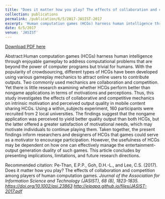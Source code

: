 ```yaml
---
title: "Does it matter how you play? The effects of collaboration and competition among players of human computation games."
collection: publications
permalink: /publication/6/5/2017-JASIST-2017
excerpt: 'Human computation games (HCGs) harness human intelligence through enjoyable gameplay to address computational problems that are beyond the power of computer programs but trivial for humans. With the popularity of crowdsourcing, different types of HCGs have been developed using various gameplay mechanics to attract online users to contribute outputs. Two commonly used mechanics are collaboration and competition. Yet there is little research examining whether HCGs perform better than nongame applications in terms of motivations and perceptions. Thus, this study investigates the effects of collaborative and competitive mechanics on intrinsic motivation and perceived output quality in mobile content sharing HCGs. Using a within_subjects experiment, 160 participants were recruited from 2 local universities. The findings suggest that the nongame application was perceived to yield better quality output than both HCGs, but the latter offered a greater satisfaction of motivational needs, which may motivate individuals to continue playing them. Taken together, the present findings inform researchers and designers of HCGs that games could serve as a motivator to encourage participation. However, the usefulness of HCGs may be dependent on how one can effectively manage the entertainment-output generation duality of such games. This article concludes by presenting implications, limitations, and future research directions.'
date: 6/5/2017
venue: 'JASIST'
---
```

[Download PDF here](http://eipapa.github.io/files/JASIST-2017.pdf)

Abstract:Human computation games (HCGs) harness human intelligence through enjoyable gameplay to address computational problems that are beyond the power of computer programs but trivial for humans. With the popularity of crowdsourcing, different types of HCGs have been developed using various gameplay mechanics to attract online users to contribute outputs. Two commonly used mechanics are collaboration and competition. Yet there is little research examining whether HCGs perform better than nongame applications in terms of motivations and perceptions. Thus, this study investigates the effects of collaborative and competitive mechanics on intrinsic motivation and perceived output quality in mobile content sharing HCGs. Using a within_subjects experiment, 160 participants were recruited from 2 local universities. The findings suggest that the nongame application was perceived to yield better quality output than both HCGs, but the latter offered a greater satisfaction of motivational needs, which may motivate individuals to continue playing them. Taken together, the present findings inform researchers and designers of HCGs that games could serve as a motivator to encourage participation. However, the usefulness of HCGs may be dependent on how one can effectively manage the entertainment-output generation duality of such games. This article concludes by presenting implications, limitations, and future research directions.

Recommended citation: Pe-Than, E.P.P., Goh, D.H.-L., and Lee, C.S. (2017). Does it matter how you play? The effects of collaboration and competition among players of human computation games. <i>Journal of the Association for Information Science and Technology (JASIST), 68<i> (8), 1823-1835. https://doi.org/10.1002/asi.23863 http://eipapa.github.io/files/JASIST-2017.pdf